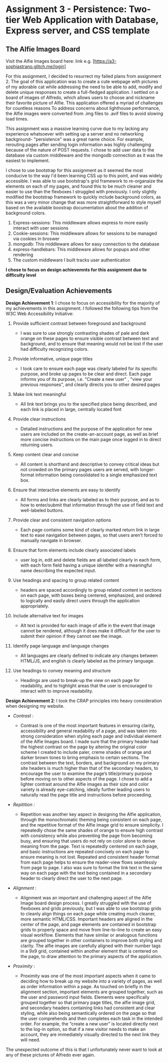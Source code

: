 Assignment 3 - Persistence: Two-tier Web Application with Database, Express server, and CSS template
===



## The Alfie Images Board

Visit the Alfie Images board here: link e.g. [https://a3-sophiastrano.glitch.me/login]

For this assignment, I decided to resurrect my failed plans from assignment 2. The goal of this application was to create a 
cute webpage with pictures of my adorable cat while addressing the need to be able to add, 
modify and delete unique responses to create a full-fledged application. I settled on a board of images of Alfredo,
which allows users to choose and nickname their favorite picture of Alfie. This application offered a myriad of challenges for countless reasons
To address concerns about lighthouse performance, the Alfie images were converted from .img files to .avif files to avoid slowing load times. 


This assignment was a massive learning curve due to my lacking any experience whatsoever with setting up a server and no networking background- "persistence" was a great name choice. For example, rerouting pages after sending login information was highly challenging because of the nature of POST requests.
I chose to add user data to the database via custom middleware and the mongodb connection as it was the easiest to implement. 

I chose to use bootstrap for this assignment as it seemed the most conducive to the way I'd been learning CSS up to this point, and was widely accessible.
I was able to use bootstrap's grid framework to re-organaize the elements on each of my pages, and found this to be much cleaner and easier to use than the flexboxes I struggled with previously. I only slightly modified the bootstrap framework to quickly include background colors, as this was a very minor change
that was more straightforward to style myself based on the available boostrap documentation about the addition of background colors. 


 1. Express-sessions: This middleware allows express to more easily interact with user sessions
 2. Cookie-sessions: This middleware allows for sessions to be managed via cookies in broswer
 3. mongodb: This middleware allows for easy connection to the database 
 4. express-handlebars: This middleware allows for popups and other rendering
 5. The custom middleware I built tracks user authentication

**I chose to focus on design achievemnts for this assignment due to difficulty level**

## Design/Evaluation Achievements
**Design Achievement 1**: I chose to focus on accessibility for the majority of my achievements in this assignment.
 I followed the following tips from the W3C Web Accessibility Initiative:
 
 1. Provide sufficient contrast between foreground and background 
    - I was sure to use strongly contrasting shades of pale and dark orange on these pages to ensure visible contrast between text and background, and to ensure that
   meaning would not be lost if the user had difficulty recognizing colors. 
 
 2. Provide informative, unique page titles
    - I took care to ensure each page was clearly labeled for its specific purpose, and broke up pages to be clear and direct. Each page informs you of its purpose, i.e. "Create a new user" , "view your previous responses", and clearly directs you to other desired pages
    
 3. Make link text meaningful
    - All link text brings you to the specified place being described, and each link is placed in large, centrally located font
   
 4. Provide clear instructions
    - Detailed instructions and the purpose of the application for new users are included on the create-an-account page, as well as brief more concise instructions on the main page once logged in to direct returning users. 
   
 5. Keep content clear and concise
     - All content is shorthand and descriptive to convey critical ideas but not crowded on the primary pages users are served, with longer-format information being consolidated to a single emphasized text box. 
    
 6. Ensure that interactive elements are easy to identify
    - All forms and links are clearly labeled as to their purpose, and as to how to enter/submit that information through the use of field text and well-labeled buttons. 
   
 7. Provide clear and consistent navigation options
    -  Each page contains some kind of clearly marked return link in large text to ease navigation between pages, so that users aren't forced to manually navigate in browser. 
   
 8. Ensure that form elements include clearly associated labels
    - user log in, edit and delete fields are all labeled clearly in each form, with each form field having a unique identifer with a meaningful name describing the expected input.
   
 9. Use headings and spacing to group related content
    - headers are spaced accordingly to group related content in sections on each page, with boxes being centered, emphasized, and ordered to logically and easily direct users through the application appropriately. 
   
 10. Include alternative text for images
     - Alt text is provided for each image of alfie in the event that image cannot be rendered, although it does make it difficult for the user to submit their opinion if they cannot see the image.
   
 11. Identify page language and language changes
     - All languages are clearly defined to indicate any changes between HTML/JS, and english is clearly labeled as the primary language. 
   
 12. Use headings to convey meaning and structure
     - Headings are used to break-up the view on each page for readability, and to highlight areas that the user is encouraged to interact with to improve readability.
    
 **Design Achievement 2**: I took the CRAP principles into heavy consideration when designing my website.
 - *Contrast* :
    - Contrast is one of the most important features in ensuring clarity, accessibility and general readability of a page, and was taken into strong consideration when styling each page and individual element of the Alfie Images board. I made sure that the primary header had the highest contrast on the page by altering the original color scheme I created to include paler, creme shades of orange and darker brown tones to bring emphasis to certain sections. The contrast between the text, borders, and background on my primary site headers is much higher than that of the secondary headers, to encourage the user to examine the page’s title/primary purpose before moving on to other aspects of the page. I chose to add a lighter contrast around the Alfie images as their size and color variety is already eye-catching, ideally further leading users to naturally read the page title and instructions before proceeding.
 - *Repitition* : 
   - Repetition was another key aspect in designing the Alfie application, through the monochromatic theming being consistent on each page, and the repetitive format of the Alfie image grid to ensure simplicity. I repeatedly chose the same shades of orange to ensure high contrast with consistency while also preventing the page from becoming busy, and ensuring that users do not rely on color alone to derive meaning from the page. Text is repeatedly centered on each page, and basic instructions are repeated concisely on each page to ensure meaning is not lost. Repeated and consistent header format from each page helps to ensure the reader-view flows seamlessly from page to page. I also was sure to format the link text in the same way on each page with the text being contained in a secondary header to clearly direct the user to the next page.
 - *Alignment* :
   - Alignment was an important and challenging aspect of the Alfie Image board design process. I greatly struggled with the use of flexboxes and grids previously, but I was able to use bootstrap grids to cleanly align things on each page while creating much cleaner, more semantic HTML/CSS. Important headers are aligned in the center of the page, and page elements are contained in bootstrap grids to properly space and move from line-to-line to create an easy visual workflow. Elements that have similar or analogous functions are grouped together in other containers to improve both styling and clarity. The alfie images are carefully aligned with their number tags in a 9x9 grid, contained within another element that is centered on the page, to draw attention to the primary aspects of the application. 

 - *Proximity* :
   - Proximity was one of the most important aspects when it came to deciding how to break up my website into a variety of pages, as well as order information within a page. As touched on briefly in the alignment section, important elements are grouped together, such as the user and password input fields. Elements were specifically grouped together so that primary page titles, the alfie image grid, and secondary headers containing links had consistent and clear styling, while also being semantically ordered on the page so that the user comprehends and then completes each task in the intended order. For example, the “create a new user” is located directly next to the log-in option, so that if a new visitor needs to make an account, they are immediately visually directed to the next link they will need.

The unexpected outcome of this is that I unfortunately never want to look at any of these pictures of Alfredo ever again. 
 
